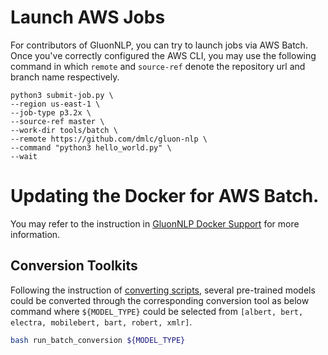 # Launch AWS Jobs
For contributors of GluonNLP, you can try to launch jobs via AWS Batch.
Once you've correctly configured the AWS CLI, you may use the following command in which `remote` and `source-ref` denote the repository url and branch name respectively.

```
python3 submit-job.py \
--region us-east-1 \
--job-type p3.2x \
--source-ref master \
--work-dir tools/batch \
--remote https://github.com/dmlc/gluon-nlp \
--command "python3 hello_world.py" \
--wait
```

# Updating the Docker for AWS Batch.

You may refer to the instruction in [GluonNLP Docker Support](../docker/README.md#ci-maintainer) for more information.

## Conversion Toolkits
Following the instruction of [converting scripts](../../scripts/conversion_toolkits), 
several pre-trained models could be converted through the corresponding conversion tool as below command where `${MODEL_TYPE}` could be selected from `[albert, bert, electra, mobilebert, bart, robert, xmlr]`.
```bash
bash run_batch_conversion ${MODEL_TYPE}
```
